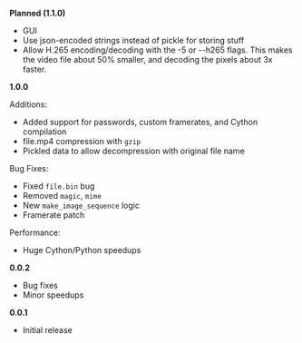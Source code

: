 __Planned (1.1.0)__
- GUI
- Use json-encoded strings instead of pickle for storing stuff
- Allow H.265 encoding/decoding with the -5 or --h265 flags. This makes the video file about 50% smaller, and decoding the pixels about 3x faster.

__1.0.0__

Additions:
- Added support for passwords, custom framerates, and Cython compilation
- file.mp4 compression with ``gzip``
- Pickled data to allow decompression with original file name

Bug Fixes:
- Fixed ``file.bin`` bug
- Removed ``magic``, ``mime``
- New ``make_image_sequence`` logic
- Framerate patch

Performance:
- Huge Cython/Python speedups

__0.0.2__
- Bug fixes
- Minor speedups

__0.0.1__
- Initial release

